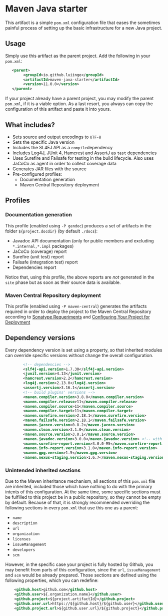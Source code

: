 
# Maven Java starter

This artifact is a simple `pom.xml` configuration file that eases the sometimes painful process of
setting up the basic infrastructure for a new Java project.

## Usage

Simply use this artifact as the parent project. Add the following in your `pom.xml`:
```xml
   <parent>
        <groupId>io.github.luiinge</groupId>
        <artifactId>maven-java-starter</artifactId>
        <version>11.0.0</version>
   </parent>
```

If your project already have a parent project, you may modify the parent `pom.xml`, if it is a
viable option. As a last resort, you always can copy the configuration of this artifact and paste
it into yours.



## What includes?

- Sets source and output encodings to `UTF-8`
- Sets the specific Java version
- Includes the SL4FJ API as a `compile`dependency
- Includes Log4J, JUnit 4, Hamcrest and AssertJ as `test` dependencies
- Uses Surefire and Failsafe for testing in the build lifecycle. Also uses JaCoCo as agent in order
to collect coverage data
- Generates JAR files with the source
- Pre-configured profiles:
    - Documentation generation
    - Maven Central Repository deployment

## Profiles

### Documentation generation
This profile (enabled using `-P gendoc`) produces a set of artifacts in the
folder `${project.docdir}` (by default `./docs`):
- Javadoc API documentation (only for public members and excluding `*.internal,*.impl` packages)
- JaCoCo (coverage) report
- Surefire (unit test) report
- Failsafe (integration test) report
- Dependencies report

Notice that, using this profile, the above reports are *not* generated in the `site` phase
but as soon as their source data is available.

### Maven Central Repository deployment
This profile (enabled using `-P maven-central`) generates the artifacts required in order to
deploy the project to the Maven Central Repository according to
[Sonatype Requeriments](https://central.sonatype.org/pages/requirements.html) and
[Configuring Your Project for Deployment](https://help.sonatype.com/repomanager2/staging-releases/configuring-your-project-for-deployment)

## Dependency versions
Every dependency version is set using a property, so that inherited modules can override
specific versions without change the overall configuration.
```xml
        <!-- dependencies -->
        <slf4j-api.version>1.7.30</slf4j-api.version>
        <junit.version>4.13</junit.version>
        <hamcrest.version>2.2</hamcrest.version>
        <log4j.version>2.13.0</log4j.version>
        <assertj.version>3.16.1</assertj.version>
        <!-- build plugins' versions -->
        <maven.compiler.version>3.8.0</maven.compiler.version>
        <maven.compiler.release>11</maven.compiler.release>
        <maven.compiler.source>11</maven.compiler.source>
        <maven.compiler.target>11</maven.compiler.target>
        <maven.surefire.version>2.18.1</maven.surefire.version>
        <maven.failsafe.version>2.18.1</maven.failsafe.version>
        <maven.jacoco.version>0.8.2</maven.jacoco.version>
        <maven.clean.version>3.1.0</maven.clean.version>
        <maven.source.version>3.0.1</maven.source.version>
        <maven.javadoc.version>3.0.0</maven.javadoc.version> <!-- with 3.2.0 doesn't work! -->
        <maven.surefire-report.version>3.0.0-M5</maven.surefire-report.version>
        <maven.info-report.version>3.1.0</maven.info-report.version>
        <maven.gpg.version>1.5</maven.gpg.version>
        <maven.nexus-staging.version>1.6.7</maven.nexus-staging.version>
```

### Unintended inherited sections
Due to the Maven inheritance mechanism, all sections of this `pom.xml` file are inherited,
included those which have nothing to do with the primary intents of this configuration. At the same
time, some specific sections must be fulfilled to this project be in a public repository, so they
cannot be empty by default.
Because of that, it is strongly recommended overriding the following sections in every `pom.xml`
that use this one as a parent:
- `name`
- `description`
- `url`
- `organization`
- `licenses`
- `issueManagement`
- `developers`
- `scm`

However, in the specific case your project is fully hosted by Github, you may benefit from parts of 
this configuration, since the `url`, `issueManagement` and `scm` would be already prepared. Those
sections are defined using the following properties, which you can redefine:
```xml
    <github.host>github.com</github.host>
    <github.user>${.organization.name}</github.user>
    <github.project>${project.artifactId}</github.project>
    <github.user.url>https://${github.host}/${github.user}</github.user.url>
    <github.project.url>${github.user.url}/${github.project}</github.project.url>
``` 
